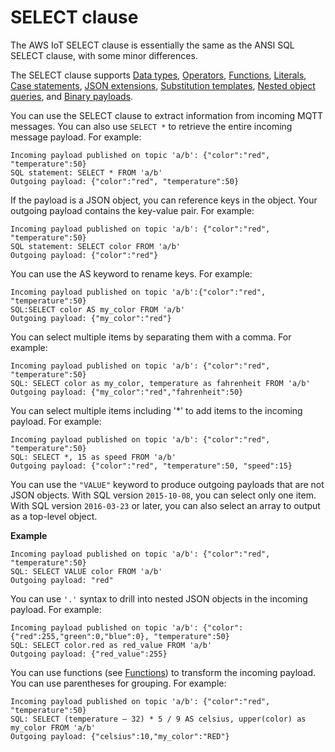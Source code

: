 # SELECT clause<a name="iot-sql-select"></a>

The AWS IoT SELECT clause is essentially the same as the ANSI SQL SELECT clause, with some minor differences\.

The SELECT clause supports [Data types](iot-sql-data-types.md), [Operators](iot-sql-operators.md), [Functions](iot-sql-functions.md), [Literals](iot-sql-literals.md), [Case statements](iot-sql-case.md), [JSON extensions](iot-sql-json.md), [Substitution templates](iot-substitution-templates.md), [Nested object queries](iot-sql-nested-queries.md), and [Binary payloads](binary-payloads.md)\.

You can use the SELECT clause to extract information from incoming MQTT messages\. You can also use `SELECT *` to retrieve the entire incoming message payload\. For example:

```
Incoming payload published on topic 'a/b': {"color":"red", "temperature":50}
SQL statement: SELECT * FROM 'a/b'
Outgoing payload: {"color":"red", "temperature":50}
```

If the payload is a JSON object, you can reference keys in the object\. Your outgoing payload contains the key\-value pair\. For example:

```
Incoming payload published on topic 'a/b': {"color":"red", "temperature":50}
SQL statement: SELECT color FROM 'a/b'
Outgoing payload: {"color":"red"}
```

You can use the AS keyword to rename keys\. For example:

```
Incoming payload published on topic 'a/b':{"color":"red", "temperature":50}
SQL:SELECT color AS my_color FROM 'a/b'
Outgoing payload: {"my_color":"red"}
```

You can select multiple items by separating them with a comma\. For example:

```
Incoming payload published on topic 'a/b': {"color":"red", "temperature":50}
SQL: SELECT color as my_color, temperature as fahrenheit FROM 'a/b'
Outgoing payload: {"my_color":"red","fahrenheit":50}
```

You can select multiple items including '\*' to add items to the incoming payload\. For example:

```
Incoming payload published on topic 'a/b': {"color":"red", "temperature":50}
SQL: SELECT *, 15 as speed FROM 'a/b'
Outgoing payload: {"color":"red", "temperature":50, "speed":15}
```

You can use the `"VALUE"` keyword to produce outgoing payloads that are not JSON objects\. With SQL version `2015-10-08`, you can select only one item\. With SQL version `2016-03-23` or later, you can also select an array to output as a top\-level object\.

**Example**  

```
Incoming payload published on topic 'a/b': {"color":"red", "temperature":50}
SQL: SELECT VALUE color FROM 'a/b'
Outgoing payload: "red"
```

You can use `'.'` syntax to drill into nested JSON objects in the incoming payload\. For example:

```
Incoming payload published on topic 'a/b': {"color":{"red":255,"green":0,"blue":0}, "temperature":50}
SQL: SELECT color.red as red_value FROM 'a/b'
Outgoing payload: {"red_value":255}
```

You can use functions \(see [Functions](iot-sql-functions.md)\) to transform the incoming payload\. You can use parentheses for grouping\. For example:

```
Incoming payload published on topic 'a/b': {"color":"red", "temperature":50}
SQL: SELECT (temperature – 32) * 5 / 9 AS celsius, upper(color) as my_color FROM 'a/b'
Outgoing payload: {"celsius":10,"my_color":"RED"}
```